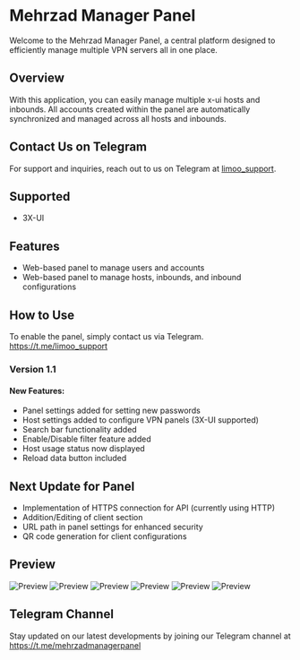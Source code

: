 # Mehrzad Manager Panel

Welcome to the Mehrzad Manager Panel, a central platform designed to efficiently manage multiple VPN servers all in one place.

## Overview
With this application, you can easily manage multiple x-ui hosts and inbounds. All accounts created within the panel are automatically synchronized and managed across all hosts and inbounds.

## Contact Us on Telegram
For support and inquiries, reach out to us on Telegram at [limoo_support](https://t.me/limoo_support).

## Supported
- 3X-UI

## Features
- Web-based panel to manage users and accounts
- Web-based panel to manage hosts, inbounds, and inbound configurations

## How to Use
To enable the panel, simply contact us via Telegram.
https://t.me/limoo_support

### Version 1.1
#### New Features:
- Panel settings added for setting new passwords
- Host settings added to configure VPN panels (3X-UI supported)
- Search bar functionality added
- Enable/Disable filter feature added
- Host usage status now displayed
- Reload data button included

## Next Update for Panel
- Implementation of HTTPS connection for API (currently using HTTP)
- Addition/Editing of client section
- URL path in panel settings for enhanced security
- QR code generation for client configurations

## Preview
![Preview](IMG_20240328_022155.jpg
)
![Preview](IMG_20240328_022219.jpg
)
![Preview](IMG_20240328_022239.jpg)
![Preview](IMG_20240328_022259.jpg)
![Preview](IMG_20240328_022320.jpg)
![Preview](IMG_20240328_022342.jpg
)



## Telegram Channel
Stay updated on our latest developments by joining our Telegram channel at 
https://t.me/mehrzadmanagerpanel
